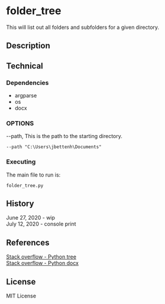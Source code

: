 # folder_tree
This will list out all folders and subfolders for a given directory.

## Description ##

## Technical ##
### Dependencies ###
* argparse  
* os  
* docx  

### OPTIONS ###
   --path, This is the path to the starting directory.  
   
    --path "C:\Users\jbettenh\Documents"

### Executing ###
The main file to run is:

    folder_tree.py

## History ##
June 27, 2020 - wip  
July 12, 2020 - console print

## References ##
[Stack overflow - Python tree](https://stackoverflow.com/questions/9727673/list-directory-tree-structure-in-python)  
[Stack overflow - Python docx](https://stackoverflow.com/questions/47666642/adding-an-hyperlink-in-msword-by-using-python-docx/47666747)

## License ##
MIT License
